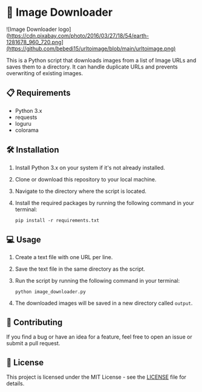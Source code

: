 # 🌅 Image Downloader

![Image Downloader logo](https://cdn.pixabay.com/photo/2016/03/27/18/54/earth-1281678_960_720.png](https://github.com/bebedi15/urltoimage/blob/main/urltoimage.png)

This is a Python script that downloads images from a list of Image URLs and saves them to a directory. It can handle duplicate URLs and prevents overwriting of existing images.


## 📋 Requirements

- Python 3.x
- requests
- loguru
- colorama

## 🛠️ Installation

1. Install Python 3.x on your system if it's not already installed.
2. Clone or download this repository to your local machine.
3. Navigate to the directory where the script is located.
4. Install the required packages by running the following command in your terminal:

    ```
    pip install -r requirements.txt
    ```

## 💻 Usage

1. Create a text file with one URL per line.
2. Save the text file in the same directory as the script.
3. Run the script by running the following command in your terminal:

    ```
    python image_downloader.py
    ```

4. The downloaded images will be saved in a new directory called `output`.

## 🤝 Contributing

If you find a bug or have an idea for a feature, feel free to open an issue or submit a pull request.

## 📄 License

This project is licensed under the MIT License - see the [LICENSE](LICENSE) file for details.

